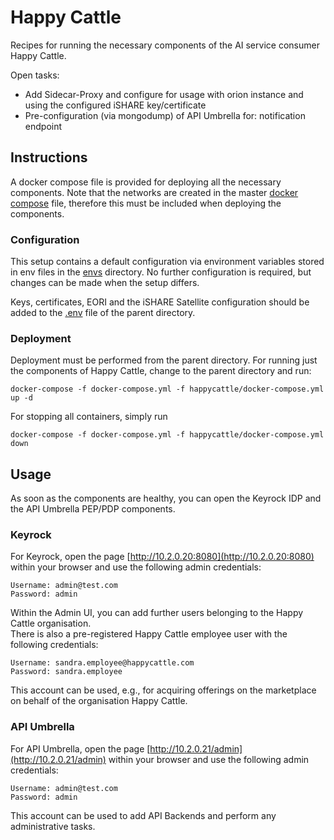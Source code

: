 # Happy Cattle

Recipes for running the necessary components of the AI service consumer Happy Cattle.

Open tasks:
* Add Sidecar-Proxy and configure for usage with orion instance and using the configured iSHARE key/certificate
* Pre-configuration (via mongodump) of API Umbrella for: notification endpoint



## Instructions

A docker compose file is provided for deploying all the necessary components. 
Note that the networks are created in the master [docker compose](../docker-compose.yml) file, therefore 
this must be included when deploying the components.


### Configuration

This setup contains a default configuration via environment variables stored in env files in the 
[envs](./envs) directory. No further configuration is required, but changes can be made when the 
setup differs.

Keys, certificates, EORI and the iSHARE Satellite configuration should be added to the 
[.env](../env) file of the parent directory.


### Deployment

Deployment must be performed from the parent directory. For running just the components of Happy Cattle, 
change to the parent directory and run:

```shell
docker-compose -f docker-compose.yml -f happycattle/docker-compose.yml up -d
```

For stopping all containers, simply run
```shell
docker-compose -f docker-compose.yml -f happycattle/docker-compose.yml down
```



## Usage

As soon as the components are healthy, you can open the Keyrock IDP and the API Umbrella PEP/PDP components.


### Keyrock

For Keyrock, open the page [http://10.2.0.20:8080](http://10.2.0.20:8080) 
within your browser and use the following admin credentials: 
```
Username: admin@test.com
Password: admin
```
Within the Admin UI, you can add further users belonging to the Happy Cattle organisation.  
There is also a pre-registered Happy Cattle employee user with the following credentials:
```
Username: sandra.employee@happycattle.com
Password: sandra.employee
```
This account can be used, e.g., for acquiring offerings on the marketplace on behalf of the 
organisation Happy Cattle.


### API Umbrella

For API Umbrella, open the page [http://10.2.0.21/admin](http://10.2.0.21/admin) 
within your browser and use the following admin credentials: 
```
Username: admin@test.com
Password: admin
```
This account can be used to add API Backends and perform any administrative tasks.


